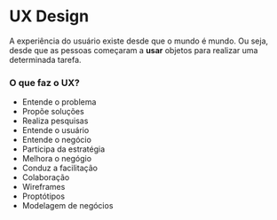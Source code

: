 # UX Design

A experiência do usuário existe desde que o mundo é mundo. Ou seja, desde que as pessoas começaram a **usar** objetos para realizar uma determinada tarefa.



### O que faz o UX?



* Entende o problema
* Propõe soluções
* Realiza pesquisas
* Entende o usuário
* Entende o negócio
* Participa da estratégia
* Melhora o negógio
* Conduz a facilitação
* Colaboração
* Wireframes
* Proptótipos
* Modelagem de negócios

